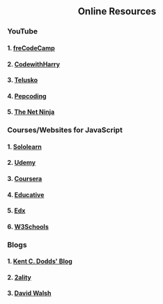 <h2 align="center">Online Resources</h2>
<h3>YouTube</h3>
<h4> 1. <a href="https://www.youtube.com/watch?v=PkZNo7MFNFg"> freCodeCamp</a></h4>
<h4> 2. <a href="https://www.youtube.com/watch?v=cvvwkgp4HBg&list=PLu0W_9lII9ajyk081To1Cbt2eI5913SsL"> CodewithHarry</a></h4>
<h4> 3. <a href="https://www.youtube.com/watch?v=uDwSnnhl1Ng&list=PLsyeobzWxl7qtP8Lo9TReqUMkiOp446cV"> Telusko</a></h4>
<h4> 4. <a href="https://www.youtube.com/watch?v=mrEcfu-ByDw&list=PL-Jc9J83PIiGT2wmeqRM6ZcjdsqlFvDMz"> Pepcoding</a></h4>
<h4> 5. <a href="https://www.youtube.com/watch?v=qoSksQ4s_hg&list=PL4cUxeGkcC9i9Ae2D9Ee1RvylH38dKuET"> The Net Ninja</a></h4>
<h3>Courses/Websites for JavaScript</h3>
<h4> 1. <a href="https://www.sololearn.com/learning/1024"> Sololearn</a></h4>
<h4> 2. <a href="https://www.udemy.com/course/javascript-essentials/?LSNPUBID=JVFxdTr9V80&ranEAID=JVFxdTr9V80&ranMID=39197&ranSiteID=JVFxdTr9V80-WXgXNTzdv6yDAsEfSZUMpA&utm_medium=udemyads&utm_source=aff-campaign "> Udemy</a></h4>
<h4> 3. <a href="https://www.coursera.org/learn/javascript?ranMID=40328&ranEAID=JVFxdTr9V80&ranSiteID=JVFxdTr9V80-f9kwjAq3wJag2ktNl6p1HQ&siteID=JVFxdTr9V80-f9kwjAq3wJag2ktNl6p1HQ&utm_content=10&utm_medium=partners&utm_source=linkshare&utm_campaign=JVFxdTr9V80"> Coursera</a></h4>
<h4> 4. <a href="https://www.educative.io/courses/introduction-to-javascript-first-steps?affiliate_id=5073518643380224"> Educative</a></h4>
<h4> 5. <a href="https://www.edx.org/course/javascript-introduction?source=aw&awc=6798_1646636359_11769a9024bc743d6a80f4a78c5ed995&utm_source=aw&utm_medium=affiliate_partner&utm_content=text-link&utm_term=631878_javarevisited"> Edx</a></h4>
<h4> 6. <a href="https://www.w3schools.com/js/"> W3Schools</a></h4>

<h3>Blogs</h3>
<h4> 1. <a href="https://kentcdodds.com/blog"> Kent C. Dodds' Blog</a></h4>
<h4> 2. <a href="https://2ality.com/index.html "> 2ality</a></h4>
<h4> 3. <a href="https://davidwalsh.name/"> David Walsh</a></h4>
